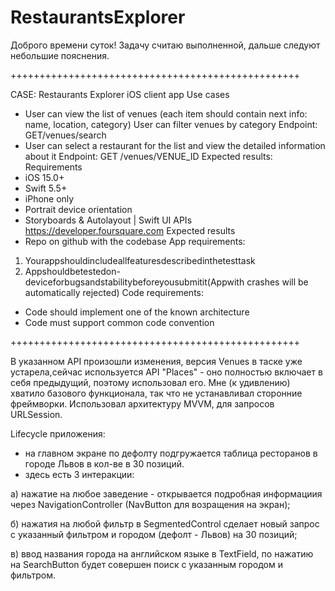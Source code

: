 # RestaurantsExplorer

Доброго времени суток! Задачу считаю выполненной, дальше следуют небольшие пояснения.

++++++++++++++++++++++++++++++++++++++++++++++++++

CASE: 
Restaurants Explorer
iOS client app
Use cases
- User can view the list of venues (each item should contain next info: name, location, category)
User can filter venues by category Endpoint: GET/venues/search
- User can select a restaurant for the list and view the detailed information about it Endpoint: GET /venues/VENUE_ID
Expected results:
Requirements
- iOS 15.0+
- Swift 5.5+
- iPhone only
- Portrait device orientation
- Storyboards & Autolayout | Swift UI
APIs
https://developer.foursquare.com
Expected results
- Repo on github with the codebase
App requirements:
1. Yourappshouldincludeallfeaturesdescribedinthetesttask
2. Appshouldbetestedon-deviceforbugsandstabilitybeforeyousubmitit(Appwith
crashes will be automatically rejected)
Code requirements:
- Code should implement one of the known architecture
- Code must support common code convention

++++++++++++++++++++++++++++++++++++++++++++++++++

В указанном API произошли изменения, версия Venues в таске уже устарела,сейчас используется API "Places" - оно полностью включает в себя предыдущий, поэтому использовал его.
Мне (к удивлению) хватило базового функционала, так что не устанавливал сторонние фреймворки. Использовал архитектуру MVVM, для запросов URLSession.

Lifecycle приложения:
- на главном экране по дефолту подгружается таблица ресторанов в городе Львов в кол-ве в 30 позиций.
- здесь есть 3 интеракции:

а) нажатие на любое заведение - открывается подробная информациия через NavigationController (NavButton для возращения на экран);

б) нажатия на любой фильтр в SegmentedControl сделает новый запрос с указанный фильтром и городом (дефолт - Львов) на 30 позиций;

в) ввод названия города на английском языке в TextField, по нажатию на SearchButton будет совершен поиск с указанным городом и фильтром.
